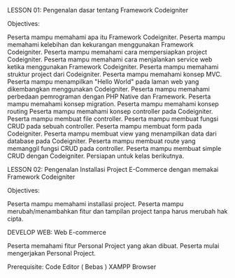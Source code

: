 LESSON 01: Pengenalan dasar tentang Framework Codeigniter

Objectives:

Peserta mampu memahami apa itu Framework Codeigniter.
Peserta mampu memahami kelebihan dan kekurangan menggunakan Framework Codeigniter.
Peserta mampu memahami cara mempersiapkan project Codeigniter.
Peserta mampu memahami cara menjalankan service web ketika menggunakan Framework Codeigniter.
Peserta mampu memahami struktur project dari Codeigniter.
Peserta mampu memahami konsep MVC.
Peserta mampu menampilkan "Hello World" pada laman web yang dikembangkan menggunakan Codeigniter.
Peserta mampu memahami perbedaan pemrograman dengan PHP Native dan Framework.
Peserta mampu memahami konsep migration.
Peserta mampu memahami konsep routing
Peserta mampu memahami konsep controller pada Codeigniter.
Peserta mampu membuat file controller.
Peserta mampu membuat fungsi CRUD pada sebuah controller.
Peserta mampu membuat form pada Codeigniter.
Peserta mampu membuat view yang menampilkan data dari database pada Codeigniter.
Peserta mampu membuat route yang memanggil fungsi CRUD pada controller.
Peserta mampu membuat simple CRUD dengan Codeigniter.
Persiapan untuk kelas berikutnya.

LESSON 02: Pengenalan Installasi Project E-Commerce dengan memakai Framework Codeigniter

Objectives:

Peserta mampu memahami installasi project.
Peserta mampu merubah/menambahkan fitur dan tampilan project tanpa harus merubah hak cipta.

DEVELOP WEB: Web E-commerce

Peserta memahami fitur Personal Project yang akan dibuat.
Peserta mulai mengerjakan Personal Project.

Prerequisite:
Code Editor ( Bebas )
XAMPP
Browser
